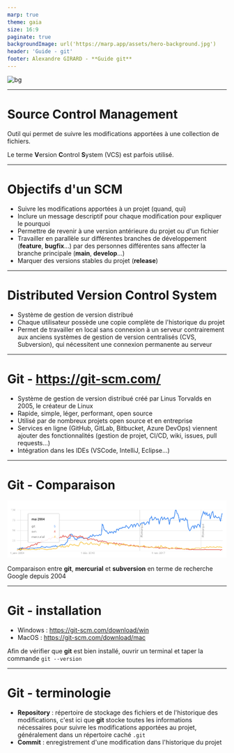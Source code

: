 ```yaml
---
marp: true
theme: gaia
size: 16:9
paginate: true
backgroundImage: url('https://marp.app/assets/hero-background.jpg')
header: 'Guide - git'
footer: Alexandre GIRARD - **Guide git**
---
```


![bg](https://images8.alphacoders.com/430/430944.jpg)

--- 

# **S**ource **C**ontrol **M**anagement

Outil qui permet de suivre les modifications apportées à une collection de fichiers.

Le terme **V**ersion **C**ontrol **S**ystem (VCS) est parfois utilisé.

---

# Objectifs d'un SCM

- Suivre les modifications apportées à un projet (quand, qui)
- Inclure un message descriptif pour chaque modification pour expliquer le pourquoi
- Permettre de revenir à une version antérieure du projet ou d'un fichier
- Travailler en parallèle sur différentes branches de développement (__feature__, __bugfix__...) par des personnes différentes sans affecter la branche principale (__main__, __develop__...)
- Marquer des versions stables du projet (__release__)

---

# **D**istributed **V**ersion **C**ontrol **S**ystem

- Système de gestion de version distribué
- Chaque utilisateur possède une copie complète de l'historique du projet
- Permet de travailler en local sans connexion à un serveur contrairement aux anciens systèmes de gestion de version centralisés (CVS, Subversion), qui nécessitent une connexion permanente au serveur

---
# **G**it - https://git-scm.com/

- Système de gestion de version distribué créé par Linus Torvalds en 2005, le créateur de Linux
- Rapide, simple, léger, performant, open source
- Utilisé par de nombreux projets open source et en entreprise
- Services en ligne (GitHub, GitLab, Bitbucket, Azure DevOps) viennent ajouter des fonctionnalités (gestion de projet, CI/CD, wiki, issues, pull requests...)
- Intégration dans les IDEs (VSCode, IntelliJ, Eclipse...)

---

# **G**it - Comparaison

![Git Comparison](img/compare-git-svn-mercurial-since-2004.png)

Comparaison entre **git**, **mercurial** et **subversion** en terme de recherche Google depuis 2004

---

# **G**it - installation

- Windows : https://git-scm.com/download/win
- MacOS : https://git-scm.com/download/mac

Afin de vérifier que **git** est bien installé, ouvrir un terminal et taper la commande `git --version`

---
# **G**it - terminologie

- **Repository** : répertoire de stockage des fichiers et de l'historique des modifications, c'est ici que **git** stocke toutes les informations nécessaires pour suivre les modifications apportées au projet, généralement dans un répertoire caché `.git`
- **Commit** : enregistrement d'une modification dans l'historique du projet
